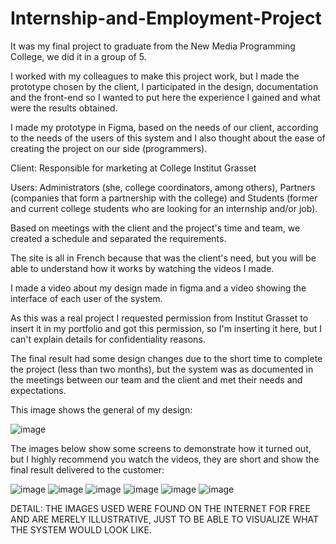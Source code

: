 # Internship-and-Employment-Project
It was my final project to graduate from the New Media Programming College, we did it in a group of 5.

I worked with my colleagues to make this project work, but I made the prototype chosen by the client, I participated in the design, documentation and the front-end so I wanted to put here the experience I gained and what were the results obtained.

I made my prototype in Figma, based on the needs of our client, according to the needs of the users of this system and I also thought about the ease of creating the project on our side (programmers).

Client: Responsible for marketing at College Institut Grasset

Users: Administrators (she, college coordinators, among others), Partners (companies that form a partnership with the college) and Students (former and current college students who are looking for an internship and/or job).

Based on meetings with the client and the project's time and team, we created a schedule and separated the requirements.

The site is all in French because that was the client's need, but you will be able to understand how it works by watching the videos I made.

I made a video about my design made in figma and a video showing the interface of each user of the system.

As this was a real project I requested permission from Institut Grasset to insert it in my portfolio and got this permission, so I'm inserting it here, but I can't explain details for confidentiality reasons.

The final result had some design changes due to the short time to complete the project (less than two months), but the system was as documented in the meetings between our team and the client and met their needs and expectations.

This image shows the general of my design:

![image](https://user-images.githubusercontent.com/90284053/201555372-2f1581d8-88dd-42b9-b744-cf6d4d8585b2.png)

The images below show some screens to demonstrate how it turned out, but I highly recommend you watch the videos, they are short and show the final result delivered to the customer:

![image](https://user-images.githubusercontent.com/90284053/201555519-349aa789-0f06-40ce-84ad-2cafddfbf2a4.png)
![image](https://user-images.githubusercontent.com/90284053/201555544-8380bdd0-9b49-46b2-b8fd-6df14cf5417d.png)
![image](https://user-images.githubusercontent.com/90284053/201555578-97f74e87-364f-4b1b-8f76-c923ac1609ea.png)
![image](https://user-images.githubusercontent.com/90284053/201555596-d0f2a8f9-c64a-444b-b623-f9d03f2d81ff.png)
![image](https://user-images.githubusercontent.com/90284053/201555623-92cc6e28-d6ca-44eb-8f14-fa6fc4157b3b.png)
![image](https://user-images.githubusercontent.com/90284053/201555695-17bcd120-5904-4575-afcb-e25b7d5ea8b2.png)


DETAIL: THE IMAGES USED WERE FOUND ON THE INTERNET FOR FREE AND ARE MERELY ILLUSTRATIVE, JUST TO BE ABLE TO VISUALIZE WHAT THE SYSTEM WOULD LOOK LIKE.
